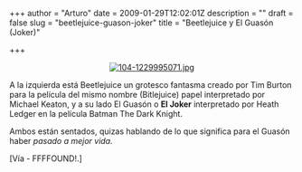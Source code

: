 +++
author = "Arturo"
date = 2009-01-29T12:02:01Z
description = ""
draft = false
slug = "beetlejuice-guason-joker"
title = "Beetlejuice y El Guasón (Joker)"

+++

<p align="center"><a href="https://www.toofly.com/userGallery/1229995071.jpg"><img src="https://geek.cl/images/import/104-1229995071.jpg" alt="104-1229995071.jpg" /></a></p>

<p>A la izquierda está Beetlejuice un grotesco fantasma creado por Tim Burton para la película del mismo nombre (Bitlejuice) papel interpretado por Michael Keaton, y a su lado El Guasón o <b>El Joker</b> interpretado por Heath Ledger en la película Batman The Dark Knight.</p>

<p>Ambos están sentados, quizas hablando de lo que significa para el Guasón haber <i>pasado a mejor vida.</i></p>

<p>[Vía - FFFFOUND!.]</p>
